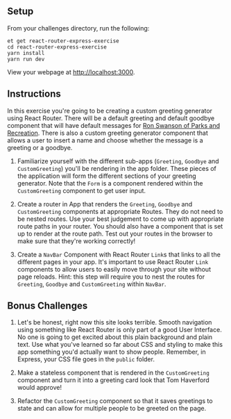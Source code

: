## Setup

From your challenges directory, run the following:

```no-highlight
et get react-router-express-exercise
cd react-router-express-exercise
yarn install
yarn run dev
```

View your webpage at <http://localhost:3000>.

## Instructions

In this exercise you're going to be creating a custom greeting generator using React Router. There will be a default greeting and default goodbye component that will have default messages for [Ron Swanson of Parks and Recreation](https://www.youtube.com/watch?v=nWIeYfDdzHo). There is also a custom greeting generator component that allows a user to insert a name and choose whether the message is a greeting or a goodbye.

1. Familiarize yourself with the different sub-apps (`Greeting`, `Goodbye` and `CustomGreeting`) you'll be rendering in the app folder. These pieces of the application will form the different sections of your greeting generator. Note that the `Form` is a component rendered within the `CustomGreeting` component to get user input.

2. Create a router in App that renders the `Greeting`, `Goodbye` and `CustomGreeting` components at appropriate Routes. They do not need to be nested routes. Use your best judgement to come up with appropriate route paths in your router. You should also have a component that is set up to render at the route path. Test out your routes in the browser to make sure that they're working correctly!

3. Create a `NavBar` Component with React Router `Link`s that links to all the different pages in your app. It's important to use React Router `Link` components to allow users to easily move through your site without page reloads. Hint: this step will require you to nest the routes for `Greeting`, `Goodbye` and `CustomGreeting` within `NavBar`.

## Bonus Challenges

1. Let's be honest, right now this site looks terrible. Smooth navigation using something like React Router is only part of a good User Interface. No one is going to get excited about this plain background and plain text. Use what you've learned so far about CSS and styling to make this app something you'd actually want to show people. Remember, in Express, your CSS file goes in the `public` folder.

2. Make a stateless component that is rendered in the `CustomGreeting` component and turn it into a greeting card look that Tom Haverford would approve!

3. Refactor the `CustomGreeting` component so that it saves greetings to state and can allow for multiple people to be greeted on the page.
